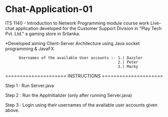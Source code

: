 # Chat-Application-01
ITS 1140 - Introduction to Network Programming module course work Live-chat application developed for the Customer Support Division in "Play Tech Pvt. Ltd." a gaming store in Srilanka.

*Developed aiming Client-Server Architecture using Java socket programming & JavaFX

          Usernames of the available User accounts :- 1.) Dazzler
                                                      2.) Peter
                                                      3.) Marky
                                            

===================== INSTRUCTIONS =====================

Step 1 :  Run Server.java

Step 2 :  Run the AppInitializer (only after running Server.java)

Step 3 :  Login using their usernames of the available user accounts given above.

